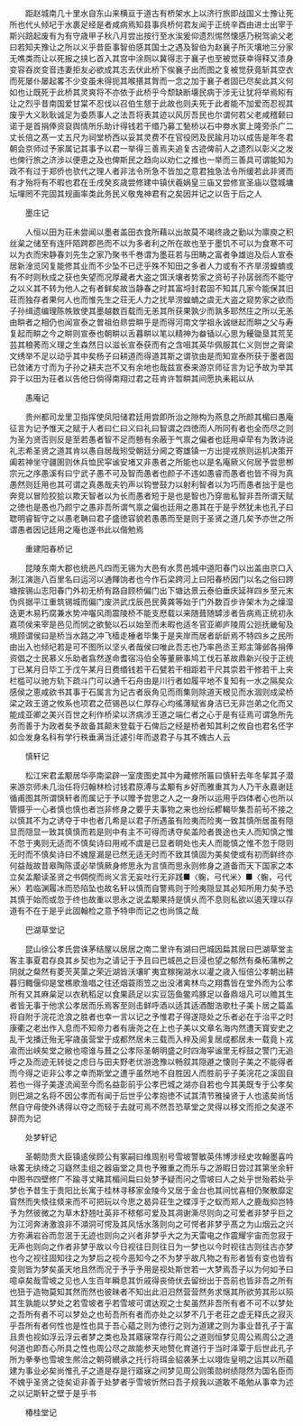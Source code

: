 <!-- { "loadSidebar": true } -->
　　距赵城南几十里水自东山来横亘于道古有桥架水上以济行旅即战国义士豫让死所也代乆倾圮于水裹足经是者咸病焉知县事呉桥何君友闻于正统辛酉由进士出宰于斯兴踣起废有为有守歳甲子秋八月尝出按行至水涘爰仰遗烈惕然懐感乃税驾谕父老曰若知夫豫让之所以义乎昔臣事智伯感其国士之遇及智伯为赵襄子所灭壤地三分家无噍类而让以死报之挟匕首入其宫中涂厕以冀得志于襄子也至被觉获幸得释又漆身变容吞炭变音违妻拒友必欲成其志去伏此桥下俟襄子出而图之复被觉获竟斩其空衣而死屡仆屡起畧不少变虽未得扼其喉揕其胷而一念之加于襄子者固已尽矣此其义何如也让既死于此桥其灵爽将不亦依于此桥乎今颓缺断壊民病于涉无让犹将举焉矧有让之烈乎昔南国爱甘棠不忍伐以召伯生憇于此故也则夫死于此者能不加爱而忍视其废乎大义耿耿诚足为委质事人之法吾将表其迹以风厉吾民也尔谓何若父老咸稽颡曰诺于是首捐俸资裒舆情所乐助计得钱若干缗乃募工甃桥以石中劵水窦上隆旁杀广二丈长倍之髙一丈五尺为祠堂桥西以妥其灵费不在官役罔及民踰月功以成告是年冬君朝会京师过予家属记其事予以君一举得三善焉夫追复古迹俾前人之遗烈以彰义之发也俾行旅之济涉以便恵之及也俾斯民之趋向以劝仁之推也一举而三善具可谓能知为政不有过于郑侨也欤代之理人者非法令所急不皆加之意君独急法令所缓若此非贤而有才殆将有不暇也君在壬戌癸亥歳尝修建中镇伏羲娲皇三庙又尝修宣圣庙以暨城墉坛墠罔不完固其规画率类此务民义敬鬼神君有之矣因并记之以告于后之人

　　墨庄记

　　人恒以田为荘未尝闻以墨者盖田衣食所藉以出故莫不竭终歳之勤以为廪庾之积丝枲之储至有连阡陌跨郡邑而不以为多者利之所在故也至于墨饥不可以为食寒不可以为衣而宋静春刘先生之家乃聚书千巻谓为墨荘若与田畴之富者争雄迨及后人宣泰居新淦览冈复能修其业而不少坠不已迂乎殊不知田之多者人力或有不齐旱涝蝗蝻或有不时则秋成之获也失望而况厚藏者大盗之饵沃壤者势家之资茍子孙孱弱而不能守之以义其不转为他人之有者鲜矣故当静春之时其富埒封君固不知其几家今能保其旧荘而独存者果何人也而惟先生之荘无人力之扰旱涝蝗蝻之虞无大盗之窥势家之欲而子孙缉遗编理陈帙致使其墨越数百载而无恙其所获果孰少而孰多耶然庄之所以无恙由畊者之相仍也闻宣泰之曽祖伯昻尝畊乎是而得河南文学祖永诚继起而畊之父与寿复起而畊之今之畊则宣泰也朝畊以舌暮畊以笔以精神为畚锸以心思为耰锄垦其荒芜芸其稂莠而义理之生森然日以滋长宣泰获而有之含咀其英华佩服其仁义则世之膏梁文绣举不足以动乎其中矣杨子曰耕道而得道其斯之谓欤由是而知宣泰所获于墨者固已敛诸方寸而为子孙之耕夫岂不又有余地也哉兹宣泰来游京师征言为记予故为举其异于以田为荘者以告他日倘得南翔过君之荘肯许暂畊其间愿执耒耜以从

　　愚庵记

　　贵州都司龙里卫指挥使凤阳储君廷用尝即所治之隙构为燕息之所颜其楣曰愚庵征言为记予惟天之赋于人者曰仁曰义曰礼曰智谓之四徳而人所同有者也全而尽之则为圣为贤否则反是至若愚者智不足而戅有余蔽于气禀之偏者也廷用卓荦有为敦诗说礼志希圣贤之道其肯以愚自居哉矧受朝廷分阃之寄雄镇一方出提戎旅则运机决策开阖若神坐守疆圉则休兵恤民寜谧安堵又非愚者之所能也以是名庵厥义何居予尝思栁宗元之序愚溪有曰宁武子愚不可及智而愚者也颜子不违如愚睿而愚者也皆不得为真愚然则廷用也其可谓之真愚哉夫钓声以钩誉鼓力以射利智者以为巧而愚者拙于是也奔竞以冒险狡狯以欺天智者以为长而愚者短于是也是智也乃穿凿私智非吾所谓天赋之徳也是愚也乃颜宁之愚非吾所谓气禀之偏也廷用之愚其在于是乎然犹未也孔子曰聦明睿智守之以愚老聃曰君子盛徳容貌若愚愚而至是则于圣贤之道几矣予亦世之所谓愚者因记廷用之庵也遂书此以偕勉焉

　　重建阳春桥记

　　昆陵东南大郡也统邑凡四而无锡为大邑有水贯邑城中道阳春门以出盖由京口入淛江演迤八百里名曰运河以通餫饷者也今作石梁跨河上曰阳春桥因门以名之俗曰跨塘按锡山志阳春门外初无桥有路自顾桥偏门出下塘达景云泰伯垂庆延祥四乡至元末伪呉据平江重筑锡城而偏门废洪武戊辰邑民黄龚等始于门外数百步许架木为之燥湿迭更木易朽腐兼水势冲囓风雨震陵桥不能支厯载以来随葺随罅涉者告病焉正统初永嘉项侯来宰是邑见而悯之欲甃以石以始至而未暇也适冬官亚卿庐陵周公廵抚畿甸及境顾谓侯曰是桥当水路之冲飞樯走棰者毕集于是夹岸而居者龂龂焉不特四乡之民所由出入也倾圮若是可不图所以坚乆者哉侯曰唯此吾志也乃率邑丞王郑主簿邺各捐俸资倡之士民慕义乐助者翕然遂命耆宿冯伯全等董厥事鸠工伐石革故鼎新兴役于正统丁已某月日毕工于戊午某月日费缗钱若干石甓若干相距若干尺其崇若干修若干上夹栏槛可以驰方轨下疏斗门可以通千石舟由是川行者如履平地不复知有一水之隔矣众感侯之恵咸欲书其事于石属言为记古者辰角见而雨集则除道天根见而水涸则成梁桥梁之政王道之攸系也项君之莅锡邑以仁厚存心均徭薄赋省身洁已无非岂弟之化而又能成亚卿之美兴百世之利作桥梁以济病涉王道之端仁者之心于是有征焉可谓急所先务而善于为政者矣予故备其颠末登载于石俾后之经是桥者知其利之攸自也君名伾字如佥发身名科有学行秩垂满当迁遽引年而退君子与其不媿古人云

　　慎轩记

　　松江宋君孟颙居华亭南梁辟一室庋图史其中为藏修所匾曰慎轩去年冬挈其子潜来游京师未几治任将归翰林检讨钱君原溥与孟颙有乡好而雅重其为人乃干永嘉谢廷循甫图其所谓慎轩者而属记于予以赠予尝思之人之一身所以运用乎四体者心也所以管摄乎一心者慎也慎也者岂非修身之要乎夫事物之来也纷纭轇輵毕集吾前茍不接之以慎其不为之诱夺于中也者几希是以君子所遇虽有险夷而险夷一致其慎所居虽有隠显而隠显一致其慎慎而若是则中有主不可得而诱夺矣盖险者畏途也夫人而知慎之惟不忽于夷则无适而不慎矣诗曰用戒不虞是已显者眀处也夫人而能慎之惟不忽于隠则无时而不慎矣诗曰不媿屋漏是已然无适无时而不致其慎固为美矣使或有初而鲜终亦何益哉故昔皋陶陈谟必举慎厥身修思永为言慎而思永则修身之道备而天下国家之本立矣孟颙读圣贤之书倜傥而尚义言无妄吐行无非践■〈躹，弓代米〉■〈躹，弓代米〉若临渊履冰而恐陷坠也故名轩以慎而自警焉则于险夷隠显其必知所用力矣予恐其慎于始而或忽于终也故重以思永之说孟颙果持是慎乆而不息则私欲以遏天理以存道有不在于是乎此固翰检之意予特申而记之也尚慎之哉

　　巴湖草堂记

　　昆山徐公孝氏尝诛茅结屋以居居之南二里许有湖曰巴城因扁其居曰巴湖草堂主客主事夏君存良其乡契也为之请记于予且曰巴城邑之巨浸也望之郁然有桑柘蒲栁之阴就之粲然有菱芡芙蕖之荣近湖皆沃壤旷夷宜稼掬湖水以灌之歳入恒倍公孝朝出耕暮归輙偃仰是堂樵歌渔唱之往还烟蓑雨笠之出没渚禽林鸟之翔翥皆在堂外而为公孝所有又其麻枲足以衣秔稻足以食果蔬足以实豆笾鱼鳖鸡豚足以备鼎俎凡可以赡其生者皆无事于他求公孝居而乐焉客至则击鲜呼酒以适其适酒酣浩歌杜子美卜居之篇盖将自附于浣花沧浪之胜者也幸一言以记之予惟君子得遂隠处之乐者必在于治平之时康衢之老出作入息而不知帝力者有唐尧之在上也子美以文章名海内然遭天寳安史之乱干戈播迁殆无寜歳虽营堂于成都然居未三载而入梓及阆复居成都居未一载竟卜戎渝而出峡矣堂之敝也噫谁与葺之公孝际圣朝明盛之时四海寜谧里无桴鼓之警门无追呼之及而迹无转徙之虑日与田夫野老优游逸豫以畅叙其隠遯之懐则子美之不能得者而今得之讵非公孝之幸而斯堂之遭乎虽然地不自胜因人而胜前乎子美浣花之溪固自若也一得子美遂流闻至今而名益彰前乎公孝巴城之湖亦自若也今其美既专于公孝矣则巴湖之名将不因公孝而有闻于后世乎公孝抱徳不试其清节雅操贤于人也逺矣尚恬然自守毋使外诱得以夺之而轻于去就可焉不然吾恐草堂之灵得以移文而拒之矣遂不辞而为记

　　处梦轩记

　　圣朝勋贵大臣镇逺侯顾公有冢嗣曰维周别号雪坡警敏英伟博涉经史攻翰墨喜吟咏畧无纨绮之习嶷然圭组之器庙堂之具也予雅重之而乐与之游暇日尝过其第坐余轩中图书四壁修广不踰寻丈睹其楣间扁曰处梦予疑而问之雪坡曰人之处乎世殆若处乎梦也予昔生于贵阳比长寓于桂林寻移家金陵今又居于金台也其间忧喜相仍聚散靡定窅然而失倐往倐来而不可把玩以今思之曷异荘生之蝶淳于之蚁而郑人之鹿哉抑岂特予为然彼微之为草木舒翘吐英非不秾郁可爱及其凋谢澌尽则向之可爱者非梦乎巨之为江河奔涛激浪非不澒洞可愕及其风恬水落则向之可愕者非梦乎髙之为山烟云之兴方弥满岩谷而忽泯于无迹也则向之兴者非梦乎大之为天雷电之作震耀宇宙而忽寂于无声也则向之作者非梦乎故以今日视往日则往日为一梦也以今时视往古则往古亦梦也今之视往固知往之为梦后之视今恶知今之不为梦乎故凡物之有形者皆有变也皆有变则皆为梦矣虽天地且然而况于予乎予用是视处斯世若一大梦焉吾子以为何如予曰噫卓矣哉雪坡之见也人生百年瞬息其忻戚得丧倚伏去留纷出于吾前也皆非吾之所有也狃于造物莫知其然而然也彼昧者不知出此汨汨然营营然务求惬其所欲劳其形以殒其生孰能以梦处之若雪坡者乎若雪坡可谓达观之士矣虽然非吾所有者不可不以梦处之吾所有者不可以梦处之也茍吾所有者而亦处之以梦不几于老荘之虚无释氏之寂灭乎吾所有者何性也是性也具于吾心藴之则为徳行之则为道建之则为事业昔孔子于富且贵也视如浮云浮云者梦之类也及其寤寐常存行周公之道则恒梦见周公焉周公之道何道也即吾心所具之性也周公尽之故能参天地赞化育道行于当时泽覃于后世此孔子所为拳拳也雪坡生熈洽之朝荷纉承之托行将珥金貂袭茅土以翊佐皇明之运其以所藴建为事业必矣尚惟孔子之道是存是行寤寐之间梦见周公则策勋树绩隠然为国名臣而不媿乎圣贤之徒矣讵非善于处梦者乎雪坡忻然曰吾子规我以道敢不黾勉从事幸为述之以记斯轩之壁于是乎书 

　　椿桂堂记


